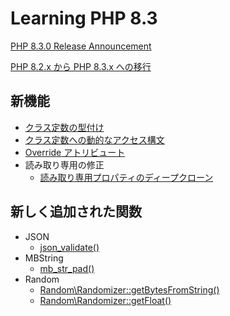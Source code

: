 # Learning PHP 8.3

[PHP 8.3.0 Release Announcement](https://www.php.net/releases/8.3/ja.php)

[PHP 8.2.x から PHP 8.3.x への移行](https://www.php.net/manual/ja/migration83.php)

## 新機能

- [クラス定数の型付け](./src/new-features/typed-class-constants.php)
- [クラス定数への動的なアクセス構文](./src/new-features/fetch-class-constant-dynamically-syntax.php)
- [Override アトリビュート](./src/new-features/override-attribute.php)
- 読み取り専用の修正
    - [読み取り専用プロパティのディープクローン](./src/new-features/readonly-properties-can-be-reinitialized-during-cloning.php)

## 新しく追加された関数

- JSON
    - [json_validate()](./src//new-functions/json-validate.php)
- MBString
    - [mb_str_pad()](./src/new-functions/mb-str-pad.php)
- Random
    - [Random\Randomizer::getBytesFromString()](./src/new-functions/random-randomizer-getbytesfromstring.php)
    - [Random\Randomizer::getFloat()](./src/new-functions/random-randomizer-getfloat.php)
